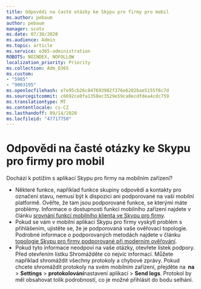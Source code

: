 ```yaml
---
title: Odpovědi na časté otázky ke Skypu pro firmy pro mobil
ms.author: pebaum
author: pebaum
manager: scotv
ms.date: 07/30/2020
ms.audience: Admin
ms.topic: article
ms.service: o365-administration
ROBOTS: NOINDEX, NOFOLLOW
localization_priority: Priority
ms.collection: Adm_O365
ms.custom:
- "5985"
- "9003195"
ms.openlocfilehash: e7e95cb26c847693982f376e6282bae5155f6c7d
ms.sourcegitcommit: c6692ce0fa1358ec3529e59ca0ecdfdea4cdc759
ms.translationtype: MT
ms.contentlocale: cs-CZ
ms.lasthandoff: 09/14/2020
ms.locfileid: "47717750"
---
```

# <a name="answers-to-common-issues-with-skype-for-business-for-mobile"></a>Odpovědi na časté otázky ke Skypu pro firmy pro mobil

Dochází k potížím s aplikací Skypu pro firmy na mobilním zařízení?

- Některé funkce, například funkce skupiny odpovědí a kontakty pro označení stavu, nemusí být k dispozici ani podporované na vaší mobilní platformě. Ověřte, že tam jsou podporované funkce, se kterými máte problémy. Informace o dostupnosti funkcí mobilního zařízení najdete v článku [srovnání funkcí mobilního klienta ve Skypu pro firmy](https://technet.microsoft.com/library/Dn951412.aspx).
- Pokud se vám v mobilní aplikaci Skypu pro firmy vyskytl problém s přihlášením, ujistěte se, že je podporovaná vaše ověřovací topologie. Podrobné informace o podporovaných metodách najdete v článku [topologie Skypu pro firmy podporované při moderním ověřování](https://docs.microsoft.com/skypeforbusiness/plan-your-deployment/modern-authentication/topologies-supported).  
- Pokud tyto informace neodpoví na vaše otázky, otevřete lístek podpory. Před otevřením lístku Shromážděte co nejvíc informací. Můžete například shromáždit všechny protokoly a chybové zprávy. Pokud chcete shromáždit protokoly na svém mobilním zařízení, přejděte na  **na** >   **Settings**  >   **protokolování**nastavení aplikací  >   **Send logs**. Protokol by měl obsahovat tolik podrobností, co je možné přihlásit do bodu selhání.
